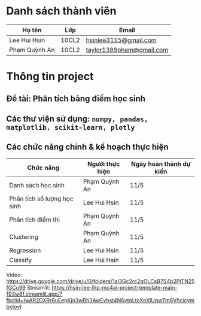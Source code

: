 # Danh sách thành viên
| Họ tên  | Lớp         | Email       |
| ----- | ------------- | ----------- |
| Lee Hui Hsin | 10CL2 | hsinlee3115@gmail.com |
| Phạm Quỳnh An  | 10CL2 | taylor1389pham@gmail.com  |
# Thông tin project
## Đề tài: Phân tích bảng điểm học sinh
## Các thư viện sử dụng: ```numpy, pandas, matplotlib, scikit-learn, plotly ```
## Các chức năng chính & kế hoạch thực hiện
| Chức năng  | Người thực hiện        | Ngày hoàn thành dự kiến      |
| ----- | ------------- | ----------- |
| Danh sách học sinh |  Phạm Quỳnh An | 11/5 |
| Phân tích số lượng học sinh |  Lee Hui Hsin | 11/5 |
| Phân tích điểm thi |  Phạm Quỳnh An | 11/5 |
| Clustering |  Phạm Quỳnh An| 11/5 |
| Regression |  Lee Hui Hsin | 11/5 |
| Classify |  Lee Hui Hsin | 11/5 |
Video: https://drive.google.com/drive/u/0/folders/1aI3Gc2rc2qOLCsB7S4b2FtTN25fGCu99
Streamlit: https://hsin-lee-lhp-mc4ai-project-template-main-193w8f.streamlit.app/?fbclid=IwAR2DXRr8uEepKjn3wBh3AwEvhst4N6vtqLtoXoXIUqwTm6VhcicymbxtovI
